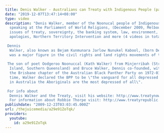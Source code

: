 ```yaml
---
title: Denis Walker - Australians can Treaty with Indigenous People (part 2 of 4)
date: "2019-12-07T13:47:14+08:00"
type: video
description: "Denis Walker, member of the Noonucal people of Indigenous Australia,
  speaking at the Parliament of World Religions, (December 2009, Melbourne) on the
  issues of treaty, sovereignty, the banking system, law, environment, government
  apologies, Northern Territory Intervention and more (4 videos in total)  Dennis
  Walker, also known as Bejam Kunmunara Jarlow Nunukel Kabool, (born December 1946)
  was a major figure in the civil rights and land rights movements of the 1970s. 
   The son of poet Oodgeroo Noonuccal (Kath Walker) from Minjerribah (Stradbroke
  Island, Southern Queensland) and Bruce Walker, Dennis co-founded, with Sam Watson,
  the Brisbane chapter of the Australian Black Panther Party on 1972-01-08. At the
  time, Walker declared the BPP to be \"the vanguard for all depressed people, and
  in Australia the Aboriginals are the most depressed of all\".  For info about
  Dennis Walker and the Treaty, visit his website: http://www.treatynow.wordpress.com/
  For information about Robbie Thorpe visit: http://www.treatyrepublic.net/"
publishdate: "2009-12-23T03:03:45.000Z"
url: /thejuicemedia/a29e91ZoTqk/
providers:
  youtube:
    id: a29e91ZoTqk
---
```

